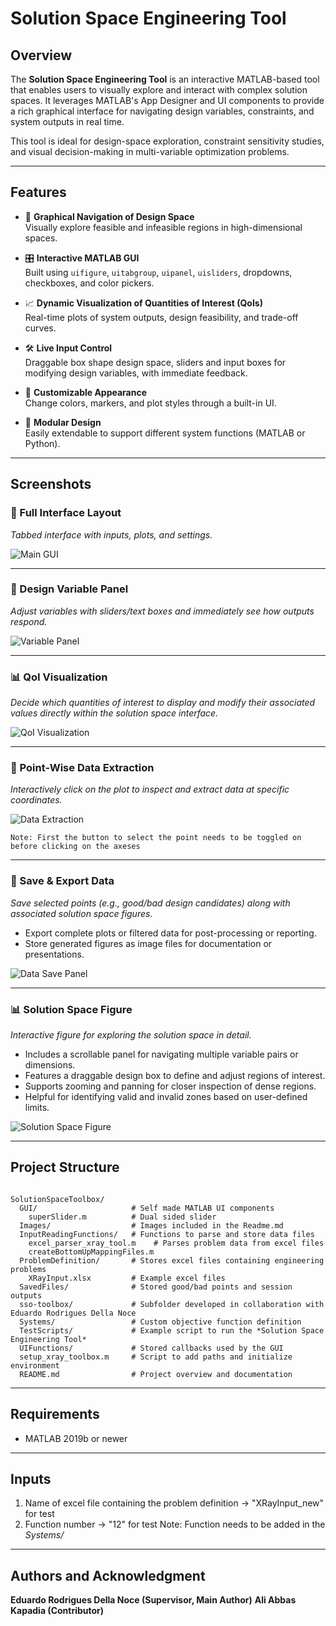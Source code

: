 # Solution Space Engineering Tool

## Overview
The **Solution Space Engineering Tool** is an interactive MATLAB-based tool that enables users to visually explore and interact with complex solution spaces. It leverages MATLAB's App Designer and UI components to provide a rich graphical interface for navigating design variables, constraints, and system outputs in real time.

This tool is ideal for design-space exploration, constraint sensitivity studies, and visual decision-making in multi-variable optimization problems.

---

## Features

- 🧭 **Graphical Navigation of Design Space**  
  Visually explore feasible and infeasible regions in high-dimensional spaces.

- 🎛️ **Interactive MATLAB GUI**  
  Built using `uifigure`, `uitabgroup`, `uipanel`, `uisliders`, dropdowns, checkboxes, and color pickers.

- 📈 **Dynamic Visualization of Quantities of Interest (QoIs)**  
  Real-time plots of system outputs, design feasibility, and trade-off curves.

- 🛠️ **Live Input Control**  
  Draggable box shape design space, sliders and input boxes for modifying design variables, with immediate feedback.

- 🌈 **Customizable Appearance**  
  Change colors, markers, and plot styles through a built-in UI.

- 🔄 **Modular Design**  
  Easily extendable to support different system functions (MATLAB or Python).

---

## Screenshots

### 🎯 Full Interface Layout  
*Tabbed interface with inputs, plots, and settings.*

![Main GUI](Images/MainFigure.JPG)

---

### 🔧 Design Variable Panel  
*Adjust variables with sliders/text boxes and immediately see how outputs respond.*

![Variable Panel](Images/DVPanel.JPG)

---

### 📊 QoI Visualization  
*Decide which quantities of interest to display and modify their associated values directly within the solution space interface.*

![QoI Visualization](Images/QOIPanel.JPG)

---

### 📍 Point-Wise Data Extraction
*Interactively click on the plot to inspect and extract data at specific coordinates.*

![Data Extraction](Images/SelectionPanel.JPG)

	Note: First the button to select the point needs to be toggled on before clicking on the axeses

---

### 💾 Save & Export Data
*Save selected points (e.g., good/bad design candidates) along with associated solution space figures.*
- Export complete plots or filtered data for post-processing or reporting.
- Store generated figures as image files for documentation or presentations.

![Data Save Panel](Images/PostPanel.JPG)

---

### 📊 Solution Space Figure
*Interactive figure for exploring the solution space in detail.*
- Includes a scrollable panel for navigating multiple variable pairs or dimensions.
- Features a draggable design box to define and adjust regions of interest.
- Supports zooming and panning for closer inspection of dense regions.
- Helpful for identifying valid and invalid zones based on user-defined limits.

![Solution Space Figure](Images/SolutionSpace.JPG)

---

## Project Structure
```plaintext

SolutionSpaceToolbox/
  GUI/                     # Self made MATLAB UI components
    superSlider.m          # Dual sided slider
  Images/                  # Images included in the Readme.md
  InputReadingFunctions/   # Functions to parse and store data files
    excel_parser_xray_tool.m    # Parses problem data from excel files
    createBottomUpMappingFiles.m 
  ProblemDefinition/       # Stores excel files containing engineering problems
    XRayInput.xlsx         # Example excel files
  SavedFiles/              # Stored good/bad points and session outputs
  sso-toolbox/             # Subfolder developed in collaboration with Eduardo Rodrigues Della Noce
  Systems/                 # Custom objective function definition 
  TestScripts/             # Example script to run the *Solution Space Engineering Tool*
  UIFunctions/             # Stored callbacks used by the GUI
  setup_xray_toolbox.m     # Script to add paths and initialize environment
  README.md                # Project overview and documentation
```

---

## Requirements
- MATLAB 2019b or newer

---

## Inputs
1. Name of excel file containing the problem definition -> "XRayInput_new" for test
2. Function number -> "12" for test
	Note: Function needs to be added in the *Systems/*

---

## Authors and Acknowledgment
**Eduardo Rodrigues Della Noce (Supervisor, Main Author)**
**Ali Abbas Kapadia (Contributor)**

